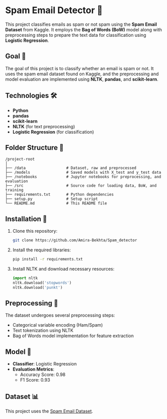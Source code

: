 
# Spam Email Detector 📧

This project classifies emails as spam or not spam using the **Spam Email Dataset** from Kaggle. It employs the **Bag of Words (BoW)** model along with preprocessing steps to prepare the text data for classification using **Logistic Regression**.

## Goal 🎯
The goal of this project is to classify whether an email is spam or not. It uses the spam email dataset found on Kaggle, and the preprocessing and model evaluation are implemented using **NLTK**, **pandas**, and **scikit-learn**.

## Technologies 🛠️
- **Python**
- **pandas**
- **scikit-learn**
- **NLTK** (for text preprocessing)
- **Logistic Regression** (for classification)

## Folder Structure 📁
```
/project-root
│
├── /data                  # Dataset, raw and preprocessed
├── /models                # Saved models with X_test and y_test data
├── /notebooks             # Jupyter notebooks for preprocessing, and evaluation
├── /src                   # Source code for loading data, BoW, and training
├── requirements.txt       # Python dependencies
├── setup.py               # Setup script
└── README.md              # This README file
```

## Installation 🔧
1. Clone this repository:
   ```bash
   git clone https://github.com/Amira-Bekhta/Spam_detector 
   ```

2. Install the required libraries:
   ```bash
   pip install -r requirements.txt
   ```

3. Install NLTK and download necessary resources:
   ```python
   import nltk
   nltk.download('stopwords')
   nltk.download('punkt')
   ```

## Preprocessing 🧹
The dataset undergoes several preprocessing steps:
- Categorical variable encoding (Ham/Spam)
- Text tokenization using NLTK
- Bag of Words model implementation for feature extraction

## Model 🧠
- **Classifier**: Logistic Regression
- **Evaluation Metrics**: 
   - Accuracy Score: 0.98
   - F1 Score: 0.93

## Dataset 📊
This project uses the [Spam Email Dataset](https://www.kaggle.com/datasets/abdallahwagih/spam-emails).